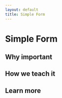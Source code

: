 ```yaml
---
layout: default
title: Simple Form
---
```


Simple Form
===



Why important
---



How we teach it
---


Learn more
---

